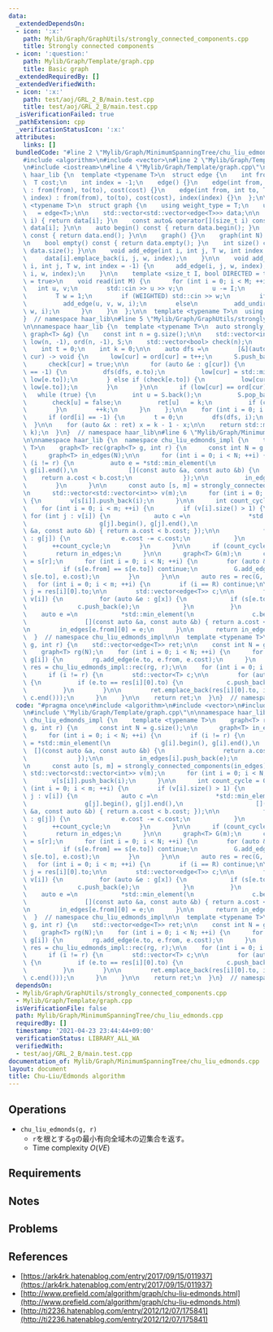 ```yaml
---
data:
  _extendedDependsOn:
  - icon: ':x:'
    path: Mylib/Graph/GraphUtils/strongly_connected_components.cpp
    title: Strongly connected components
  - icon: ':question:'
    path: Mylib/Graph/Template/graph.cpp
    title: Basic graph
  _extendedRequiredBy: []
  _extendedVerifiedWith:
  - icon: ':x:'
    path: test/aoj/GRL_2_B/main.test.cpp
    title: test/aoj/GRL_2_B/main.test.cpp
  _isVerificationFailed: true
  _pathExtension: cpp
  _verificationStatusIcon: ':x:'
  attributes:
    links: []
  bundledCode: "#line 2 \"Mylib/Graph/MinimumSpanningTree/chu_liu_edmonds.cpp\"\n\
    #include <algorithm>\n#include <vector>\n#line 2 \"Mylib/Graph/Template/graph.cpp\"\
    \n#include <iostream>\n#line 4 \"Mylib/Graph/Template/graph.cpp\"\n\nnamespace\
    \ haar_lib {\n  template <typename T>\n  struct edge {\n    int from, to;\n  \
    \  T cost;\n    int index = -1;\n    edge() {}\n    edge(int from, int to, T cost)\
    \ : from(from), to(to), cost(cost) {}\n    edge(int from, int to, T cost, int\
    \ index) : from(from), to(to), cost(cost), index(index) {}\n  };\n\n  template\
    \ <typename T>\n  struct graph {\n    using weight_type = T;\n    using edge_type\
    \   = edge<T>;\n\n    std::vector<std::vector<edge<T>>> data;\n\n    auto& operator[](size_t\
    \ i) { return data[i]; }\n    const auto& operator[](size_t i) const { return\
    \ data[i]; }\n\n    auto begin() const { return data.begin(); }\n    auto end()\
    \ const { return data.end(); }\n\n    graph() {}\n    graph(int N) : data(N) {}\n\
    \n    bool empty() const { return data.empty(); }\n    int size() const { return\
    \ data.size(); }\n\n    void add_edge(int i, int j, T w, int index = -1) {\n \
    \     data[i].emplace_back(i, j, w, index);\n    }\n\n    void add_undirected(int\
    \ i, int j, T w, int index = -1) {\n      add_edge(i, j, w, index);\n      add_edge(j,\
    \ i, w, index);\n    }\n\n    template <size_t I, bool DIRECTED = true, bool WEIGHTED\
    \ = true>\n    void read(int M) {\n      for (int i = 0; i < M; ++i) {\n     \
    \   int u, v;\n        std::cin >> u >> v;\n        u -= I;\n        v -= I;\n\
    \        T w = 1;\n        if (WEIGHTED) std::cin >> w;\n        if (DIRECTED)\n\
    \          add_edge(u, v, w, i);\n        else\n          add_undirected(u, v,\
    \ w, i);\n      }\n    }\n  };\n\n  template <typename T>\n  using tree = graph<T>;\n\
    }  // namespace haar_lib\n#line 5 \"Mylib/Graph/GraphUtils/strongly_connected_components.cpp\"\
    \n\nnamespace haar_lib {\n  template <typename T>\n  auto strongly_connected_components(const\
    \ graph<T> &g) {\n    const int n = g.size();\n\n    std::vector<int> ret(n),\
    \ low(n, -1), ord(n, -1), S;\n    std::vector<bool> check(n);\n    S.reserve(n);\n\
    \    int t = 0;\n    int k = 0;\n\n    auto dfs =\n        [&](auto &dfs, int\
    \ cur) -> void {\n      low[cur] = ord[cur] = t++;\n      S.push_back(cur);\n\
    \      check[cur] = true;\n\n      for (auto &e : g[cur]) {\n        if (ord[e.to]\
    \ == -1) {\n          dfs(dfs, e.to);\n          low[cur] = std::min(low[cur],\
    \ low[e.to]);\n        } else if (check[e.to]) {\n          low[cur] = std::min(low[cur],\
    \ low[e.to]);\n        }\n      }\n\n      if (low[cur] == ord[cur]) {\n     \
    \   while (true) {\n          int u = S.back();\n          S.pop_back();\n   \
    \       check[u] = false;\n          ret[u]   = k;\n          if (cur == u) break;\n\
    \        }\n        ++k;\n      }\n    };\n\n    for (int i = 0; i < n; ++i) {\n\
    \      if (ord[i] == -1) {\n        t = 0;\n        dfs(dfs, i);\n      }\n  \
    \  }\n\n    for (auto &x : ret) x = k - 1 - x;\n\n    return std::make_pair(ret,\
    \ k);\n  }\n}  // namespace haar_lib\n#line 6 \"Mylib/Graph/MinimumSpanningTree/chu_liu_edmonds.cpp\"\
    \n\nnamespace haar_lib {\n  namespace chu_liu_edmonds_impl {\n    template <typename\
    \ T>\n    graph<T> rec(graph<T> g, int r) {\n      const int N = g.size();\n\n\
    \      graph<T> in_edges(N);\n\n      for (int i = 0; i < N; ++i) {\n        if\
    \ (i != r) {\n          auto e = *std::min_element(\n              g[i].begin(),\
    \ g[i].end(),\n              [](const auto &a, const auto &b) {\n            \
    \    return a.cost < b.cost;\n              });\n\n          in_edges[i].push_back(e);\n\
    \        }\n      }\n\n      const auto [s, m] = strongly_connected_components(in_edges);\n\
    \n      std::vector<std::vector<int>> v(m);\n      for (int i = 0; i < N; ++i)\
    \ {\n        v[s[i]].push_back(i);\n      }\n\n      int count_cycle = 0;\n  \
    \    for (int i = 0; i < m; ++i) {\n        if (v[i].size() > 1) {\n         \
    \ for (int j : v[i]) {\n            auto c =\n                *std::min_element(\n\
    \                    g[j].begin(), g[j].end(),\n                    [](const auto\
    \ &a, const auto &b) { return a.cost < b.cost; });\n\n            for (auto &e\
    \ : g[j]) {\n              e.cost -= c.cost;\n            }\n          }\n   \
    \       ++count_cycle;\n        }\n      }\n\n      if (count_cycle == 0) {\n\
    \        return in_edges;\n      }\n\n      graph<T> G(m);\n      const int R\
    \ = s[r];\n      for (int i = 0; i < N; ++i) {\n        for (auto &e : g[i]) {\n\
    \          if (s[e.from] == s[e.to]) continue;\n          G.add_edge(s[e.from],\
    \ s[e.to], e.cost);\n        }\n      }\n\n      auto res = rec(G, R);\n\n   \
    \   for (int i = 0; i < m; ++i) {\n        if (i == R) continue;\n\n        int\
    \ j = res[i][0].to;\n\n        std::vector<edge<T>> c;\n\n        for (int x :\
    \ v[i]) {\n          for (auto &e : g[x]) {\n            if (s[e.to] == j) {\n\
    \              c.push_back(e);\n            }\n          }\n        }\n\n    \
    \    auto e =\n            *std::min_element(\n                c.begin(), c.end(),\n\
    \                [](const auto &a, const auto &b) { return a.cost < b.cost; });\n\
    \n        in_edges[e.from][0] = e;\n      }\n\n      return in_edges;\n    }\n\
    \  }  // namespace chu_liu_edmonds_impl\n\n  template <typename T>\n  auto chu_liu_edmonds(graph<T>\
    \ g, int r) {\n    std::vector<edge<T>> ret;\n\n    const int N = g.size();\n\n\
    \    graph<T> rg(N);\n    for (int i = 0; i < N; ++i) {\n      for (auto &e :\
    \ g[i]) {\n        rg.add_edge(e.to, e.from, e.cost);\n      }\n    }\n\n    auto\
    \ res = chu_liu_edmonds_impl::rec(rg, r);\n\n    for (int i = 0; i < N; ++i) {\n\
    \      if (i != r) {\n        std::vector<T> c;\n\n        for (auto &e : rg[i])\
    \ {\n          if (e.to == res[i][0].to) {\n            c.push_back(e.cost);\n\
    \          }\n        }\n\n        ret.emplace_back(res[i][0].to, i, *std::min_element(c.begin(),\
    \ c.end()));\n      }\n    }\n\n    return ret;\n  }\n}  // namespace haar_lib\n"
  code: "#pragma once\n#include <algorithm>\n#include <vector>\n#include \"Mylib/Graph/GraphUtils/strongly_connected_components.cpp\"\
    \n#include \"Mylib/Graph/Template/graph.cpp\"\n\nnamespace haar_lib {\n  namespace\
    \ chu_liu_edmonds_impl {\n    template <typename T>\n    graph<T> rec(graph<T>\
    \ g, int r) {\n      const int N = g.size();\n\n      graph<T> in_edges(N);\n\n\
    \      for (int i = 0; i < N; ++i) {\n        if (i != r) {\n          auto e\
    \ = *std::min_element(\n              g[i].begin(), g[i].end(),\n            \
    \  [](const auto &a, const auto &b) {\n                return a.cost < b.cost;\n\
    \              });\n\n          in_edges[i].push_back(e);\n        }\n      }\n\
    \n      const auto [s, m] = strongly_connected_components(in_edges);\n\n     \
    \ std::vector<std::vector<int>> v(m);\n      for (int i = 0; i < N; ++i) {\n \
    \       v[s[i]].push_back(i);\n      }\n\n      int count_cycle = 0;\n      for\
    \ (int i = 0; i < m; ++i) {\n        if (v[i].size() > 1) {\n          for (int\
    \ j : v[i]) {\n            auto c =\n                *std::min_element(\n    \
    \                g[j].begin(), g[j].end(),\n                    [](const auto\
    \ &a, const auto &b) { return a.cost < b.cost; });\n\n            for (auto &e\
    \ : g[j]) {\n              e.cost -= c.cost;\n            }\n          }\n   \
    \       ++count_cycle;\n        }\n      }\n\n      if (count_cycle == 0) {\n\
    \        return in_edges;\n      }\n\n      graph<T> G(m);\n      const int R\
    \ = s[r];\n      for (int i = 0; i < N; ++i) {\n        for (auto &e : g[i]) {\n\
    \          if (s[e.from] == s[e.to]) continue;\n          G.add_edge(s[e.from],\
    \ s[e.to], e.cost);\n        }\n      }\n\n      auto res = rec(G, R);\n\n   \
    \   for (int i = 0; i < m; ++i) {\n        if (i == R) continue;\n\n        int\
    \ j = res[i][0].to;\n\n        std::vector<edge<T>> c;\n\n        for (int x :\
    \ v[i]) {\n          for (auto &e : g[x]) {\n            if (s[e.to] == j) {\n\
    \              c.push_back(e);\n            }\n          }\n        }\n\n    \
    \    auto e =\n            *std::min_element(\n                c.begin(), c.end(),\n\
    \                [](const auto &a, const auto &b) { return a.cost < b.cost; });\n\
    \n        in_edges[e.from][0] = e;\n      }\n\n      return in_edges;\n    }\n\
    \  }  // namespace chu_liu_edmonds_impl\n\n  template <typename T>\n  auto chu_liu_edmonds(graph<T>\
    \ g, int r) {\n    std::vector<edge<T>> ret;\n\n    const int N = g.size();\n\n\
    \    graph<T> rg(N);\n    for (int i = 0; i < N; ++i) {\n      for (auto &e :\
    \ g[i]) {\n        rg.add_edge(e.to, e.from, e.cost);\n      }\n    }\n\n    auto\
    \ res = chu_liu_edmonds_impl::rec(rg, r);\n\n    for (int i = 0; i < N; ++i) {\n\
    \      if (i != r) {\n        std::vector<T> c;\n\n        for (auto &e : rg[i])\
    \ {\n          if (e.to == res[i][0].to) {\n            c.push_back(e.cost);\n\
    \          }\n        }\n\n        ret.emplace_back(res[i][0].to, i, *std::min_element(c.begin(),\
    \ c.end()));\n      }\n    }\n\n    return ret;\n  }\n}  // namespace haar_lib\n"
  dependsOn:
  - Mylib/Graph/GraphUtils/strongly_connected_components.cpp
  - Mylib/Graph/Template/graph.cpp
  isVerificationFile: false
  path: Mylib/Graph/MinimumSpanningTree/chu_liu_edmonds.cpp
  requiredBy: []
  timestamp: '2021-04-23 23:44:44+09:00'
  verificationStatus: LIBRARY_ALL_WA
  verifiedWith:
  - test/aoj/GRL_2_B/main.test.cpp
documentation_of: Mylib/Graph/MinimumSpanningTree/chu_liu_edmonds.cpp
layout: document
title: Chu-Liu/Edmonds algorithm
---
```


## Operations

- `chu_liu_edmonds(g, r)`
	- `r`を根とする`g`の最小有向全域木の辺集合を返す。
	- Time complexity $O(VE)$

## Requirements

## Notes

## Problems

## References

- [https://ark4rk.hatenablog.com/entry/2017/09/15/011937](https://ark4rk.hatenablog.com/entry/2017/09/15/011937)
- [http://www.prefield.com/algorithm/graph/chu-liu-edmonds.html](http://www.prefield.com/algorithm/graph/chu-liu-edmonds.html)
- [http://ti2236.hatenablog.com/entry/2012/12/07/175841](http://ti2236.hatenablog.com/entry/2012/12/07/175841)
